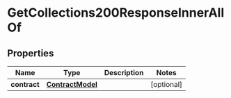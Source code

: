 

# GetCollections200ResponseInnerAllOf

## Properties

Name | Type | Description | Notes
------------ | ------------- | ------------- | -------------
**contract** | [**ContractModel**](ContractModel.md) |  |  [optional]




